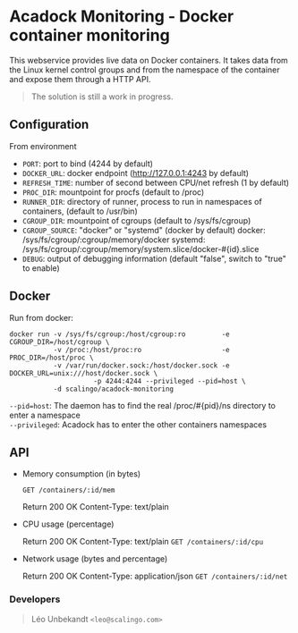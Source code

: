 Acadock Monitoring - Docker container monitoring
================================================

This webservice provides live data on Docker containers. It takes
data from the Linux kernel control groups and from the namespace of
the container and expose them through a HTTP API.

> The solution is still a work in progress.

Configuration
-------------

From environment

* `PORT`: port to bind (4244 by default)
* `DOCKER_URL`: docker endpoint (http://127.0.0.1:4243 by default)
* `REFRESH_TIME`: number of second between CPU/net refresh (1 by default)
* `PROC_DIR`: mountpoint for procfs (default to /proc)
* `RUNNER_DIR`: directory of runner, process to run in namespaces of containers, (default to /usr/bin)
* `CGROUP_DIR`: mountpoint of cgroups (default to /sys/fs/cgroup)
* `CGROUP_SOURCE`: "docker" or "systemd" (docker by default)
  docker:  /sys/fs/cgroup/:cgroup/memory/docker
  systemd: /sys/fs/cgroup/:cgroup/memory/system.slice/docker-#{id}.slice
* `DEBUG`: output of debugging information (default "false", switch to "true" to enable)

Docker
------

Run from docker:

```
docker run -v /sys/fs/cgroup:/host/cgroup:ro         -e CGROUP_DIR=/host/cgroup \
           -v /proc:/host/proc:ro                    -e PROC_DIR=/host/proc \
           -v /var/run/docker.sock:/host/docker.sock -e DOCKER_URL=unix:///host/docker.sock \
					 -p 4244:4244 --privileged --pid=host \
           -d scalingo/acadock-monitoring
```

`--pid=host`: The daemon has to find the real /proc/#{pid}/ns directory to enter a namespace  
`--privileged`: Acadock has to enter the other containers namespaces

API
---

* Memory consumption (in bytes)

    `GET /containers/:id/mem`

    Return 200 OK
    Content-Type: text/plain

* CPU usage (percentage)

    Return 200 OK
    Content-Type: text/plain
    `GET /containers/:id/cpu`

* Network usage (bytes and percentage)

    Return 200 OK
    Content-Type: application/json
    `GET /containers/:id/net`

### Developers

> Léo Unbekandt `<leo@scalingo.com>`
